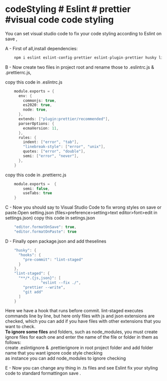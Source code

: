 # codeStyling # Eslint # prettier #visual code code styling
You can set visual studio code to fix your code styling according to Eslint on save ,

A - First of all,install dependencies:
```swift
    npm i eslint eslint-config-prettier eslint-plugin-prettier husky lint-staged prettier -D
```    
    
B - Now create two files in project root and rename those to .eslintrc.js  &  .prettierrc.js,

copy this code in .eslintrc.js
```swift
    module.exports = {
      env: {
        commonjs: true,
        es2020: true,
        node: true,
      },
      extends: ["plugin:prettier/recommended"],
      parserOptions: {
        ecmaVersion: 11,
      },
      rules: {
        indent: ["error", "tab"],
        "linebreak-style": ["error", "unix"],
        quotes: ["error", "double"],
        semi: ["error", "never"],
      },
    }
```  
copy this code in .prettierrc.js
```swift
    module.exports =  {
        semi: false,
        useTabs: true
    }
```  
C - Now you should say to Visual Studio Code to fix wrong styles on save or paste.Open setting.json
(files>preference>setting>text editor>font>edit in settings.json)
copy this code in setings.json
```swift
    "editor.formatOnSave": true,
    "editor.formatOnPaste": true
```      
D - Finally open package.json and add theselines 
```swift
    "husky": {
      "hooks": {
        "pre-commit": "lint-staged"
      }
    },
    "lint-staged": {
      "**/*.{js,json}": [
                "eslint --fix ./",
        "prettier --write",
        "git add"
      ]
    }
```  
Here we have a hook that runs before commit. lint-staged executes commands line by line, but here only files with js and json extensions are checked, which you can add if you have files with other extensions that you want to check.<br>
<b>To ignore some files</b> and folders, such as node_modules, you must create ignore files for each one and enter the name of the file or folder in them as follows:<br>
create .eslintignore & .prettierignore in root project folder
and add folder name that you want ignore code style checking<br>
as instance you can add node_modules to ignore checking



E - Now you can change any thing in .ts files and see Eslint fix your styling code to standard formattingon save .
